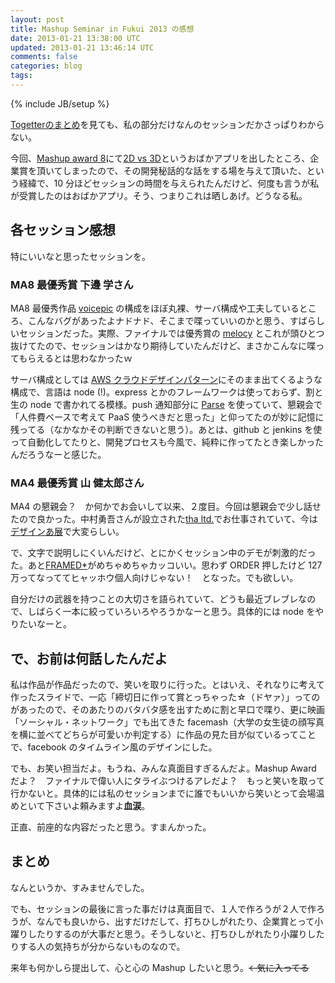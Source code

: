 ```yaml
---
layout: post
title: Mashup Seminar in Fukui 2013 の感想
date: 2013-01-21 13:38:00 UTC
updated: 2013-01-21 13:46:14 UTC
comments: false
categories: blog
tags: 
---
```

{% include JB/setup %}

<p><a href="http://togetter.com/li/442651">Togetterのまとめ</a>を見ても、私の部分だけなんのセッションだかさっぱりわからない。</p> <p>今回、<a href="http://ma8.mashupaward.jp/">Mashup award 8</a>にて<a href="http://ma8.mashupaward.jp/works/426">2D vs 3D</a>というおばかアプリを出したところ、企業賞を頂いてしまったので、その開発秘話的な話をする場を与えて頂いた、という経緯で、10 分ほどセッションの時間を与えられたんだけど、何度も言うが私が受賞したのはおばかアプリ。そう、つまりこれは晒しあげ。どうなる私。</p> <h2>各セッション感想</h2> <p>特にいいなと思ったセッションを。</p> <h3>MA8 最優秀賞 下邊 学さん</h3> <p>MA8 最優秀作品 <a href="http://voicepic.me/">voicepic</a> の構成をほぼ丸裸、サーバ構成や工夫しているところ、こんなバグがあったよナドナド、そこまで喋っていいのかと思う、すばらしいセッションだった。実際、ファイナルでは優秀賞の <a href="http://melocy.com/">melocy</a> とこれが頭ひとつ抜けてたので、セッションはかなり期待していたんだけど、まさかこんなに喋ってもらえるとは思わなかったｗ</p> <p>サーバ構成としては <a href="http://www.amazon.co.jp/dp/4822211967">AWS クラウドデザインパターン</a>にそのまま出てくるような構成で、言語は node (!)。express とかのフレームワークは使っておらず、割と生の node で書かれてる模様。push 通知部分に <a href="https://parse.com/">Parse</a> を使っていて、懇親会で「人件費ベースで考えて PaaS 使うべきだと思った」と仰ってたのが妙に記憶に残ってる（なかなかその判断できないと思う）。あとは、github と jenkins を使って自動化してたりと、開発プロセスも今風で、純粋に作ってたとき楽しかったんだろうなーと感じた。</p> <h3>MA4 最優秀賞 山 健太郎さん</h3> <p>MA4 の懇親会？　か何かでお会いして以来、２度目。今回は懇親会で少し話せたので良かった。中村勇吾さんが設立された<a href="http://tha.jp/">tha ltd.</a>でお仕事されていて、今は<a href="http://www.nhk.or.jp/design-ah/topics/index.html#/designah-ten">デザインあ展</a>で大変らしい。</p> <p>で、文字で説明しにくいんだけど、とにかくセッション中のデモが刺激的だった。あと<a href="http://frm.fm/">FRAMED*</a>がめちゃめちゃカッコいい。思わず ORDER 押したけど 127 万ってなっててヒャッホウ個人向けじゃない！　となった。でも欲しい。</p> <p>自分だけの武器を持つことの大切さを語られていて、どうも最近ブレブレなので、しばらく一本に絞っていろいろやろうかなーと思う。具体的には node をやりたいなーと。</p> <h2>で、お前は何話したんだよ</h2> <p>私は作品が作品だったので、笑いを取りに行った。とはいえ、それなりに考えて作ったスライドで、一応「締切日に作って賞とっちゃった☆（ドヤァ）」ってのがあったので、そのあたりのバタバタ感を出すために割と早口で喋り、更に映画「ソーシャル・ネットワーク」でも出てきた facemash（大学の女生徒の顔写真を横に並べてどちらが可愛いか判定する）に作品の見た目が似ているってことで、facebook のタイムライン風のデザインにした。</p> <p>でも、お笑い担当だよ。もうね、みんな真面目すぎるんだよ。Mashup Award だよ？　ファイナルで偉い人にタライぶつけるアレだよ？　もっと笑いを取って行かないと。具体的には私のセッションまでに誰でもいいから笑いとって会場温めといて下さいよ頼みますよ<strong>血涙</strong>。</p> <p>正直、前座的な内容だったと思う。すまんかった。</p> <h2>まとめ</h2> <p>なんというか、すみませんでした。</p> <p>でも、セッションの最後に言った事だけは真面目で、１人で作ろうが２人で作ろうが、なんでも良いから、出すだけだして、打ちひしがれたり、企業賞とって小躍りしたりするのが大事だと思う。そうしないと、打ちひしがれたり小躍りしたりする人の気持ちが分からないものなので。</p> <p>来年も何かしら提出して、心と心の Mashup したいと思う。<del>←気に入ってる</del></p>